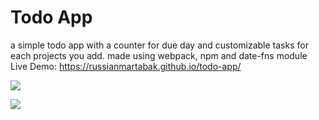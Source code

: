 # Todo App
a simple todo app with a counter for due day and customizable tasks for each projects you add. made using webpack, npm and date-fns module  
Live Demo: https://russianmartabak.github.io/todo-app/
  
![](https://i.imgur.com/ZjG6cGq.png)  
  
![](https://i.imgur.com/Y3qTgb5.png)


